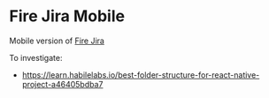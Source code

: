 # Fire Jira Mobile

Mobile version of [Fire Jira](https://github.com/witoldmetel/Fire-Jira-App)

To investigate:
- https://learn.habilelabs.io/best-folder-structure-for-react-native-project-a46405bdba7
